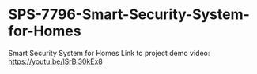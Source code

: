 # SPS-7796-Smart-Security-System-for-Homes
Smart Security System for Homes
Link to project demo video: https://youtu.be/lSrBl30kEx8
